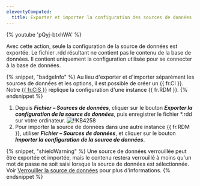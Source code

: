 ```yaml
---
eleventyComputed:
  title: Exporter et importer la configuration des sources de données
---
```

{% youtube 'pQyj-btxhWA' %}

Avec cette action, seule la configuration de la source de données est exportée. Le fichier .rdd résultant ne contient pas le contenu de la base de données. Il contient uniquement la configuration utilisée pour se connecter à la base de données.

{% snippet, "badgeInfo" %}
Au lieu d'exporter et d'importer séparément les sources de données et les options, il est possible de créer un {{ fr.CI }}. Notre [{{ fr.CIS }}](/rdm/windows/installation/client/custom-installer-service/) réplique la configuration d'une instance {{ fr.RDM }}.
{% endsnippet %}

1. Depuis ***Fichier – Sources de données***, cliquer sur le bouton ***Exporter la configuration de la source de données***, puis enregistrer le fichier *.rdd sur votre ordinateur.
![!!KB4258](https://cdnweb.devolutions.net/docs/docs_en_kb_KB4258.png)
1. Pour importer la source de données dans une autre instance {{ fr.RDM }}, utiliser ***Fichier – Sources de données***, et cliquer sur le bouton ***Importer la configuration de la source de données***.

{% snippet, "shieldWarning" %}
Une source de données verrouillée peut être exportée et importée, mais le contenu restera verrouillé à moins qu'un mot de passe ne soit saisi lorsque la source de données est sélectionnée. Voir [Verrouiller la source de données](/rdm/windows/data-sources/lock/) pour plus d'informations.
{% endsnippet %}
